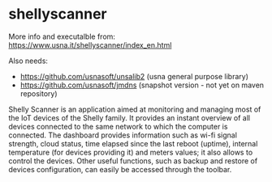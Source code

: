 # shellyscanner

More info and executalble from: https://www.usna.it/shellyscanner/index_en.html

Also needs:
- https://github.com/usnasoft/unsalib2 (usna general purpose library)
- https://github.com/usnasoft/jmdns (snapshot version - not yet on maven repository)

Shelly Scanner is an application aimed at monitoring and managing most of the IoT devices of the Shelly family. It provides an instant overview of all devices connected to the same network to which the computer is connected. The dashboard provides information such as wi-fi signal strength, cloud status, time elapsed since the last reboot (uptime), internal temperature (for devices providing it) and meters values; it also allows to control the devices. Other useful functions, such as backup and restore of devices configuration, can easily be accessed through the toolbar.